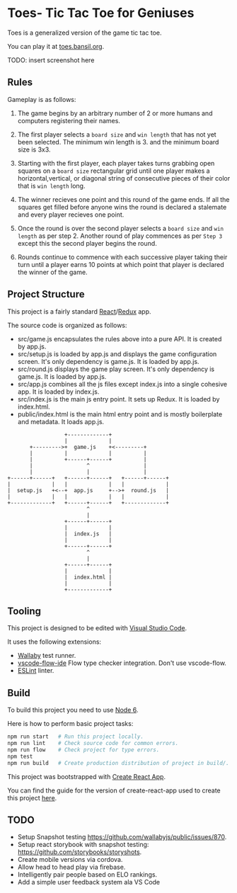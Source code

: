 # Toes- Tic Tac Toe for Geniuses

Toes is a generalized version of the game tic tac toe.

You can play it at [toes.bansil.org](http://toes.bansil.org).

TODO: insert screenshot here

## Rules

Gameplay is as follows:

 1. The game begins by an arbitrary number of 2 or more humans and computers registering their names.

 2. The first player selects a `board size` and `win length` that has not yet been selected. The minimum win length is 3. and the minimum board size is 3x3.

 3. Starting with the first player, each player takes turns grabbing open squares on a `board size` rectangular grid until one player makes a horizontal,vertical, or diagonal string of consecutive pieces of their color that is `win length` long.

 4. The winner recieves one point and this round of the game ends. If all the squares get filled before anyone wins the round is declared a stalemate and every player recieves one point.

 5. Once the round is over the second player selects a `board size` and `win length` as per step 2. Another round of play commences as per `Step 3` except this the second player begins the round.

 6. Rounds continue to commence with each successive player taking their turn until a player earns 10 points at which point that player is declared the winner of the game.

## Project Structure

This project is a fairly standard [React](https://facebook.github.io/react/)/[Redux](http://redux.js.org) app.

The source code is organized as follows:

 - src/game.js encapsulates the rules above into a pure API. It is created by app.js.
 - src/setup.js is loaded by app.js and displays the game configuration screen. It's only dependency is game.js. It is loaded by app.js.
 - src/round.js displays the game play screen. It's only dependency is game.js. It is loaded by app.js. 
 - src/app.js combines all the js files except index.js into a single cohesive app. It is loaded by index.js.
 - src/index.js is the main js entry point. It sets up Redux. It is loaded by index.html.
 - public/index.html is the main html entry point and is mostly boilerplate and metadata. It loads app.js.

```
                  +-------------+
                  |             |
       +--------->+  game.js    +<---------+
       |          |             |          |
       |          +------+------+          |
       |                 ^                 |
       |                 |                 |
+------+------+   +------+------+   +------+------+
|             |   |             |   |             |
|  setup.js   +<--+  app.js     +-->+  round.js   |
|             |   |             |   |             |
+-------------+   +------+------+   +-------------+
                         ^
                         |
                  +------+------+
                  |             |
                  |  index.js   |
                  |             |
                  +------+------+
                         ^
                         |
                  +------+------+
                  |             |
                  |  index.html |
                  |             |
                  +-------------+
```

## Tooling

This project is designed to be edited with [Visual Studio Code](https://code.visualstudio.com/).

It uses the following extensions:

 - [Wallaby](http://dm.gl/2015/11/26/wallaby-for-visual-studio-code/) test runner.
 - [vscode-flow-ide](https://marketplace.visualstudio.com/items?itemName=gcazaciuc.vscode-flow-ide) Flow type checker integration. Don't use vscode-flow.
 - [ESLint](https://marketplace.visualstudio.com/items?itemName=dbaeumer.vscode-eslint) linter.

## Build

To build this project you need to use [Node 6](https://nodejs.org).

Here is how to perform basic project tasks:

```sh
npm run start   # Run this project locally.
npm run lint    # Check source code for common errors.
npm run flow    # Check project for type errors.
npm test
npm run build   # Create production distribution of project in build/.
```

This project was bootstrapped with [Create React App](https://github.com/facebookincubator/create-react-app).

You can find the guide for the version of create-react-app used to create this project [here](https://github.com/facebookincubator/create-react-app/blob/4d7b7544e74db1aaca22e847b233ed1f3b95b72b/packages/react-scripts/template/README.md).

## TODO

 - Setup Snapshot testing https://github.com/wallabyjs/public/issues/870.
 - Setup react storybook with snapshot testing: https://github.com/storybooks/storyshots.
 - Create mobile versions via cordova.
 - Allow head to head play via firebase.
 - Intelligently pair people based on ELO rankings.
 - Add a simple user feedback system ala VS Code